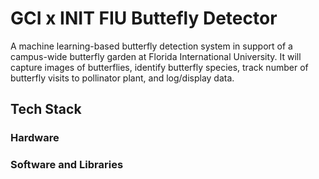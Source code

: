 # GCI x INIT FIU Buttefly Detector
A machine learning-based butterfly detection system in support of a campus-wide butterfly garden at Florida International University. It will capture images of butterflies, identify butterfly species, track number of butterfly visits to pollinator plant, and log/display data.

## Tech Stack

### Hardware

### Software and Libraries
